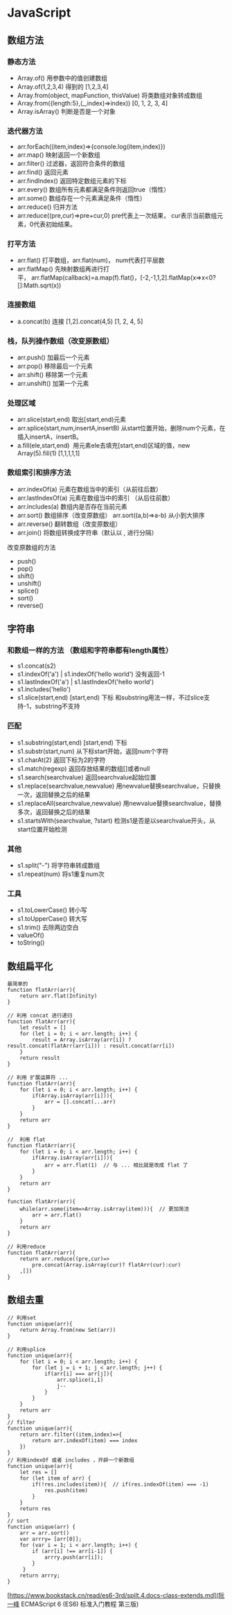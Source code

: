 # JavaScript

## 数组方法

### 静态方法
+ Array.of()   用参数中的值创建数组
+ Array.of(1,2,3,4)   得到的  [1,2,3,4]
+ Array.from(object, mapFunction, thisValue)  将类数组对象转成数组
+ Array.from({length:5},(_,index)=>index))	[0, 1, 2, 3, 4]
+ Array.isArray()	判断是否是一个对象

### 迭代器方法
+ arr.forEach((item,index)=>{console.log(item,index)})
+ arr.map()   映射返回一个新数组
+ arr.filter()   过滤器，返回符合条件的数组
+ arr.find()  返回元素
+ arr.findIndex() 返回特定数组元素的下标
+ arr.every()	  数组所有元素都满足条件则返回true（惰性）
+ arr.some()	数组存在一个元素满足条件（惰性）
+ arr.reduce()  归并方法
+ arr.reduce((pre,cur)=>pre+cur,0)   pre代表上一次结果，  cur表示当前数组元素，0代表初始结果。

### 打平方法
+ arr.flat()	打平数组，arr.flat(num)， num代表打平层数
+ arr.flatMap()  先映射数组再进行打平， arr.flatMap(callback)=a.map(f).flat()，[-2,-1,1,2].flatMap(x=>x<0?[]:Math.sqrt(x))

### 连接数组
+ a.concat(b)		连接   [1,2].concat(4,5)    [1, 2, 4, 5]

### 栈，队列操作数组（改变原数组）
+ arr.push()  加最后一个元素
+ arr.pop()  移除最后一个元素
+ arr.shift()	移除第一个元素
+ arr.unshift()	加第一个元素

### 处理区域
+ arr.slice(start,end)    取出[start,end)元素
+ arr.splice(start,num,insertA,insertB)  从start位置开始，删除num个元素，在插入insertA，insertB。
+ a.fill(ele,start,end)    用元素ele去填充[start,end)区域的值，new Array(5).fill(1)   [1,1,1,1,1]

### 数组索引和排序方法
+ arr.indexOf(a)		元素在数组当中的索引（从前往后数）
+ arr.lastIndexOf(a)	  元素在数组当中的索引 （从后往前数）
+ arr.includes(a)		 数组内是否存在当前元素
+ arr.sort()			数组排序（改变原数组） arr.sort((a,b)=>a-b)  从小到大排序
+ arr.reverse()		翻转数组（改变原数组）
+ arr.join()			将数组转换成字符串（默认以 , 进行分隔）

改变原数组的方法
- push()
- pop()
- shift()
- unshift()
- splice()
- sort()
- reverse()

## 字符串
### 和数组一样的方法   （数组和字符串都有length属性）
+ s1.concat(s2)
+ s1.indexOf('a') | s1.indexOf('hello world')  没有返回-1
+ s1.lastIndexOf('a') | s1.lastIndexOf('hello world')
+ s1.includes('hello')
+ s1.slice(start,end)     [start,end) 下标   和substring用法一样，不过slice支持-1，substring不支持

### 匹配
+ s1.substring(start,end) [start,end) 下标
+ s1.substr(start,num)  从下标start开始，返回num个字符
+ s1.charAt(2)   返回下标为2的字符
+ s1.match(regexp)   返回存放结果的数组[]或者null
+ s1.search(searchvalue)   返回searchvalue起始位置
+ s1.replace(searchvalue,newvalue)   用newvalue替换searchvalue，只替换一次，返回替换之后的结果
+ s1.replaceAll(searchvalue,newvalue)   用newvalue替换searchvalue，替换多次，返回替换之后的结果
+ s1.startsWith(searchvalue, ?start)    检测s1是否是以searchvalue开头，从start位置开始检测

### 其他
+ s1.split("-")   将字符串转成数组
+ s1.repeat(num)  将s1重复num次

### 工具
+ s1.toLowerCase()  转小写
+ s1.toUpperCase()  转大写
+ s1.trim()  去除两边空白
+ valueOf()
+ toString()


## 数组扁平化
```
最简单的
function flatArr(arr){
    return arr.flat(Infinity)
}

// 利用 concat 进行递归
function flatArr(arr){
    let result = []
    for (let i = 0; i < arr.length; i++) {
        result = Array.isArray(arr[i]) ? result.concat(flatArr(arr[i])) : result.concat(arr[i])
    }
    return result
}

// 利用 扩展运算符 ...
function flatArr(arr){
    for (let i = 0; i < arr.length; i++) {
        if(Array.isArray(arr[i])){
            arr = [].concat(...arr)
        }
    }
    return arr
}

//  利用 flat
function flatArr(arr){
    for (let i = 0; i < arr.length; i++) {
        if(Array.isArray(arr[i])){
            arr = arr.flat(1)  // 与 ... 相比就是改成 flat 了
        }
    }
    return arr
}

function flatArr(arr){
    while(arr.some(item=>Array.isArray(item))){  // 更加简洁
        arr = arr.flat()
    }
    return arr
}

// 利用reduce
function flatArr(arr){
    return arr.reduce((pre,cur)=>
        pre.concat(Array.isArray(cur)? flatArr(cur):cur)
    ,[])
}
```

## 数组去重
```
// 利用set
function unique(arr){
    return Array.from(new Set(arr))
}

// 利用splice
function unique(arr){
    for (let i = 0; i < arr.length; i++) {
        for (let j = i + 1; j < arr.length; j++) {
            if(arr[i] === arr[j]){
                arr.splice(i,1)
                j--
            }
        }
    }
    return arr
}
// filter
function unique(arr){
    return arr.filter((item,index)=>{
        return arr.indexOf(item) === index
    })
}
// 利用indexOf 或者 includes ，开辟一个新数组
function unique(arr){
    let res = []
    for (let item of arr) {
        if(!res.includes(item)){  // if(res.indexOf(item) === -1)
            res.push(item)
        }
    }
    return res
}
// sort
function unique(arr) {
    arr = arr.sort()
    var arrry= [arr[0]];
    for (var i = 1; i < arr.length; i++) {
    	if (arr[i] !== arr[i-1]) {
    		arrry.push(arr[i]);
     	}
     }
    return arrry;
}

```

[https://www.bookstack.cn/read/es6-3rd/spilt.4.docs-class-extends.md](阮一峰 ECMAScript 6 (ES6) 标准入门教程 第三版)
